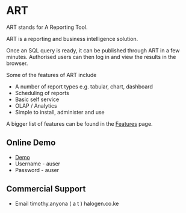 # ART
ART stands for A Reporting Tool.

ART is a reporting and business intelligence solution.

Once an SQL query is ready, it can be published through ART in a few minutes. Authorised users can then log in and view the results in the browser.

Some of the features of ART include

* A number of report types e.g. tabular, chart, dashboard
* Scheduling of reports
* Basic self service
* OLAP / Analytics
* Simple to install, administer and use

A bigger list of features can be found in the [Features](https://sourceforge.net/p/art/wiki/Features/) page.

## Online Demo

* [Demo](https://art-demo.lon-2.paas.massivegrid.net/art/)
* Username - auser
* Password - auser

## Commercial Support

* Email timothy.anyona ( a t ) halogen.co.ke
